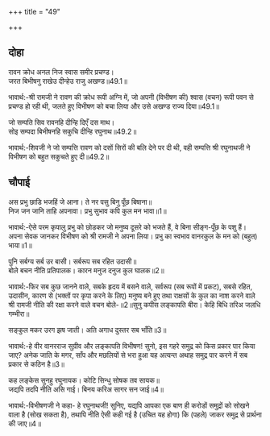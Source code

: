 +++
title = "49"

+++
## दोहा
रावन क्रोध अनल निज स्वास समीर प्रचण्ड।  
जरत बिभीषनु राखेउ दीन्हेउ राजु अखण्ड॥49.1॥  

भावार्थ:-श्री रामजी ने रावण की क्रोध रूपी अग्नि में, जो अपनी (विभीषण की) श्वास (वचन) रूपी पवन से प्रचण्ड हो रही थी, जलते हुए विभीषण को बचा लिया और उसे अखण्ड राज्य दिया॥49.1॥  

जो सम्पति सिव रावनहि दीन्हि दिएँ दस माथ।  
सोइ सम्पदा बिभीषनहि सकुचि दीन्हि रघुनाथ॥49.2॥  

भावार्थ:-शिवजी ने जो सम्पत्ति रावण को दसों सिरों की बलि देने पर दी थी, वही सम्पत्ति श्री रघुनाथजी ने विभीषण को बहुत सकुचते हुए दी॥49.2॥  




## चौपाई
अस प्रभु छाडि भजहिं जे आना। ते नर पसु बिनु पूँछ बिषाना॥  
निज जन जानि ताहि अपनावा। प्रभु सुभाव कपि कुल मन भावा॥1॥  

भावार्थ:-ऐसे परम कृपालु प्रभु को छोडकर जो मनुष्य दूसरे को भजते हैं, वे बिना सीङ्ग-पूँछ के पशु हैं। अपना सेवक जानकर विभीषण को श्री रामजी ने अपना लिया। प्रभु का स्वभाव वानरकुल के मन को (बहुत) भाया॥1॥  

पुनि सर्बग्य सर्ब उर बासी। सर्बरूप सब रहित उदासी॥  
बोले बचन नीति प्रतिपालक। कारन मनुज दनुज कुल घालक॥2॥  

भावार्थ:-फिर सब कुछ जानने वाले, सबके हृदय में बसने वाले, सर्वरूप (सब रूपों में प्रकट), सबसे रहित, उदासीन, कारण से (भक्तों पर कृपा करने के लिए) मनुष्य बने हुए तथा राक्षसों के कुल का नाश करने वाले श्री रामजी नीति की रक्षा करने वाले वचन बोले-॥2॥सुनु कपीस लङ्कापति बीरा। केहि बिधि तरिअ जलधि गम्भीरा॥  

सङ्कुल मकर उरग झष जाती। अति अगाध दुस्तर सब भाँति॥3॥  

भावार्थ:-हे वीर वानरराज सुग्रीव और लङ्कापति विभीषण! सुनो, इस गहरे समुद्र को किस प्रकार पार किया जाए? अनेक जाति के मगर, साँप और मछलियों से भरा हुआ यह अत्यन्त अथाह समुद्र पार करने में सब प्रकार से कठिन है॥3॥  

कह लङ्केस सुनहु रघुनायक। कोटि सिन्धु सोषक तव सायक॥  
जद्यपि तदपि नीति असि गाई। बिनय करिअ सागर सन जाई॥4॥  

भावार्थ:-विभीषणजी ने कहा- हे रघुनाथजी! सुनिए, यद्यपि आपका एक बाण ही करोडों समुद्रों को सोखने वाला है (सोख सकता है), तथापि नीति ऐसी कही गई है (उचित यह होगा) कि (पहले) जाकर समुद्र से प्रार्थना की जाए॥4॥  

